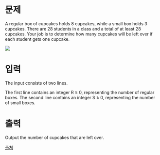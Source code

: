 # 문제

A regular box of cupcakes holds 8 cupcakes, while a small box holds 3 cupcakes. There are 28 students in a class and a total of at least 28 cupcakes. Your job is to determine how many cupcakes will be left over if each student gets one cupcake.

<img src = "https://upload.acmicpc.net/8ade8b89-bc7a-4438-a7fe-dad6f604a66d/-/preview/">

# 입력

The input consists of two lines.

The first line contains an integer R ≥ 0, representing the number of regular boxes.
The second line contains an integer S ≥ 0, representing the number of small boxes.

# 출력

Output the number of cupcakes that are left over.

[출처](https://www.acmicpc.net/problem/24568)

